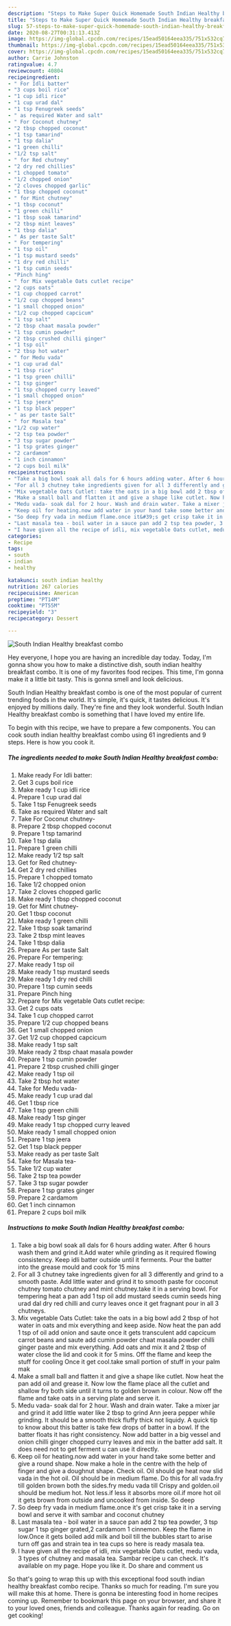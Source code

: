 ```yaml
---
description: "Steps to Make Super Quick Homemade South Indian Healthy breakfast combo"
title: "Steps to Make Super Quick Homemade South Indian Healthy breakfast combo"
slug: 57-steps-to-make-super-quick-homemade-south-indian-healthy-breakfast-combo
date: 2020-08-27T00:31:13.413Z
image: https://img-global.cpcdn.com/recipes/15ead50164eea335/751x532cq70/south-indian-healthy-breakfast-combo-recipe-main-photo.jpg
thumbnail: https://img-global.cpcdn.com/recipes/15ead50164eea335/751x532cq70/south-indian-healthy-breakfast-combo-recipe-main-photo.jpg
cover: https://img-global.cpcdn.com/recipes/15ead50164eea335/751x532cq70/south-indian-healthy-breakfast-combo-recipe-main-photo.jpg
author: Carrie Johnston
ratingvalue: 4.7
reviewcount: 40804
recipeingredient:
- " For Idli batter"
- "3 cups boil rice"
- "1 cup idli rice"
- "1 cup urad dal"
- "1 tsp Fenugreek seeds"
- " as required Water and salt"
- " For Coconut chutney"
- "2 tbsp chopped coconut"
- "1 tsp tamarind"
- "1 tsp dalia"
- "1 green chilli"
- "1/2 tsp salt"
- " for Red chutney"
- "2 dry red chillies"
- "1 chopped tomato"
- "1/2 chopped onion"
- "2 cloves chopped garlic"
- "1 tbsp chopped coconut"
- " for Mint chutney"
- "1 tbsp coconut"
- "1 green chilli"
- "1 tbsp soak tamarind"
- "2 tbsp mint leaves"
- "1 tbsp dalia"
- " As per taste Salt"
- " For tempering"
- "1 tsp oil"
- "1 tsp mustard seeds"
- "1 dry red chilli"
- "1 tsp cumin seeds"
- "Pinch hing"
- " for Mix vegetable Oats cutlet recipe"
- "2 cups oats"
- "1 cup chopped carrot"
- "1/2 cup chopped beans"
- "1 small chopped onion"
- "1/2 cup chopped capcicum"
- "1 tsp salt"
- "2 tbsp chaat masala powder"
- "1 tsp cumin powder"
- "2 tbsp crushed chilli ginger"
- "1 tsp oil"
- "2 tbsp hot water"
- " for Medu vada"
- "1 cup urad dal"
- "1 tbsp rice"
- "1 tsp green chilli"
- "1 tsp ginger"
- "1 tsp chopped curry leaved"
- "1 small chopped onion"
- "1 tsp jeera"
- "1 tsp black pepper"
- " as per taste Salt"
- " for Masala tea"
- "1/2 cup water"
- "2 tsp tea powder"
- "3 tsp sugar powder"
- "1 tsp grates ginger"
- "2 cardamom"
- "1 inch cinnamon"
- "2 cups boil milk"
recipeinstructions:
- "Take a big bowl soak all dals for 6 hours adding water. After 6 hours wash them and grind it.Add water while grinding as it required flowing consistency. Keep idli batter outside until it ferments. Pour the batter into the grease mould and cook for 15 mins"
- "For all 3 chutney take ingredients given for all 3 differently and grind to a smooth paste. Add little water and grind it to smooth paste for coconut chutney tomato chutney and mint chutney.take it in a serving bowl. For tempering heat a pan add 1 tsp oil add mustard seeds cumin seeds hing urad dal dry red chilli and curry leaves once it get fragnant pour in all 3 chutneys."
- "Mix vegetable Oats Cutlet: take the oats in a big bowl add 2 tbsp of hot water in oats and mix everything and keep aside. Now heat the pan add 1 tsp of oil add onion and saute once it gets transculent add capcicum carrot beans and saute add cumin powder chaat masala powder chilli ginger paste and mix everything. Add oats and mix it and 2 tbsp of water close the lid and cook it for 5 mins. Off the flame and keep the stuff for cooling Once it get cool.take small portion of stuff in your palm mak"
- "Make a small ball and flatten it and give a shape like cutlet. Now heat the pan add oil and grease it. Now low the flame place all the cutlet and shallow fry both side until it turns to golden brown in colour. Now off the flame and take oats in a serving plate and serve it."
- "Medu vada- soak dal for 2 hour. Wash and drain water. Take a mixer jar and grind it add little water like 2 tbsp to grind Ann jeera pepper while grinding. It should be a smooth thick fluffy thick not liquidy. A quick tip to know about this batter is take few drops of batter in a bowl. If the batter floats it has right consistency. Now add batter in a big vessel and onion chilli ginger chopped curry leaves and mix in the batter add salt. It does need not to get ferment u can use it directly."
- "Keep oil for heating.now add water in your hand take some better and give a round shape. Now make a hole in the centre with the help of finger and give a doughnut shape. Check oil. Oil should ge heat now slid vada in the hot oil. Oil should be in medium flame. Do this for all vada.fry till golden brown both the sides.fry medu vada till Crispy and golden.oil should be medium hot. Not less.if less it absorbs more oil.if more hot oil it gets brown from outside and uncooked from inside. So deep"
- "So deep fry vada in medium flame.once it&#39;s get crisp take it in a serving bowl and serve it with sambar and coconut chutney"
- "Last masala tea - boil water in a sauce pan add 2 tsp tea powder, 3 tsp sugar 1 tsp ginger grated,2 cardamom 1 cinnemon. Keep the flame in low.Once it gets boiled add milk and boil till the bubbles start to arise turn off gas and strain tea in tea cups so here is ready masala tea."
- "I have given all the recipe of idli, mix vegetable Oats cutlet, medu vada, 3 types of chutney and masala tea. Sambar recipe u can check. It&#39;s available on my page. Hope you like it. Do share and comment us"
categories:
- Recipe
tags:
- south
- indian
- healthy

katakunci: south indian healthy 
nutrition: 267 calories
recipecuisine: American
preptime: "PT14M"
cooktime: "PT55M"
recipeyield: "3"
recipecategory: Dessert

---
```



![South Indian Healthy breakfast combo](https://img-global.cpcdn.com/recipes/15ead50164eea335/751x532cq70/south-indian-healthy-breakfast-combo-recipe-main-photo.jpg)

Hey everyone, I hope you are having an incredible day today. Today, I'm gonna show you how to make a distinctive dish, south indian healthy breakfast combo. It is one of my favorites food recipes. This time, I'm gonna make it a little bit tasty. This is gonna smell and look delicious.

South Indian Healthy breakfast combo is one of the most popular of current trending foods in the world. It's simple, it's quick, it tastes delicious. It's enjoyed by millions daily. They're fine and they look wonderful. South Indian Healthy breakfast combo is something that I have loved my entire life.




To begin with this recipe, we have to prepare a few components. You can cook south indian healthy breakfast combo using 61 ingredients and 9 steps. Here is how you cook it.

<!--inarticleads1-->

##### The ingredients needed to make South Indian Healthy breakfast combo:

1. Make ready  For Idli batter:
1. Get 3 cups boil rice
1. Make ready 1 cup idli rice
1. Prepare 1 cup urad dal
1. Take 1 tsp Fenugreek seeds
1. Take  as required Water and salt
1. Take  For Coconut chutney-
1. Prepare 2 tbsp chopped coconut
1. Prepare 1 tsp tamarind
1. Take 1 tsp dalia
1. Prepare 1 green chilli
1. Make ready 1/2 tsp salt
1. Get  for Red chutney-
1. Get 2 dry red chillies
1. Prepare 1 chopped tomato
1. Take 1/2 chopped onion
1. Take 2 cloves chopped garlic
1. Make ready 1 tbsp chopped coconut
1. Get  for Mint chutney-
1. Get 1 tbsp coconut
1. Make ready 1 green chilli
1. Take 1 tbsp soak tamarind
1. Take 2 tbsp mint leaves
1. Take 1 tbsp dalia
1. Prepare  As per taste Salt
1. Prepare  For tempering:
1. Make ready 1 tsp oil
1. Make ready 1 tsp mustard seeds
1. Make ready 1 dry red chilli
1. Prepare 1 tsp cumin seeds
1. Prepare Pinch hing
1. Prepare  for Mix vegetable Oats cutlet recipe:
1. Get 2 cups oats
1. Take 1 cup chopped carrot
1. Prepare 1/2 cup chopped beans
1. Get 1 small chopped onion
1. Get 1/2 cup chopped capcicum
1. Make ready 1 tsp salt
1. Make ready 2 tbsp chaat masala powder
1. Prepare 1 tsp cumin powder
1. Prepare 2 tbsp crushed chilli ginger
1. Make ready 1 tsp oil
1. Take 2 tbsp hot water
1. Take  for Medu vada-
1. Make ready 1 cup urad dal
1. Get 1 tbsp rice
1. Take 1 tsp green chilli
1. Make ready 1 tsp ginger
1. Make ready 1 tsp chopped curry leaved
1. Make ready 1 small chopped onion
1. Prepare 1 tsp jeera
1. Get 1 tsp black pepper
1. Make ready  as per taste Salt
1. Take  for Masala tea-
1. Take 1/2 cup water
1. Take 2 tsp tea powder
1. Take 3 tsp sugar powder
1. Prepare 1 tsp grates ginger
1. Prepare 2 cardamom
1. Get 1 inch cinnamon
1. Prepare 2 cups boil milk




<!--inarticleads2-->

##### Instructions to make South Indian Healthy breakfast combo:

1. Take a big bowl soak all dals for 6 hours adding water. After 6 hours wash them and grind it.Add water while grinding as it required flowing consistency. Keep idli batter outside until it ferments. Pour the batter into the grease mould and cook for 15 mins
1. For all 3 chutney take ingredients given for all 3 differently and grind to a smooth paste. Add little water and grind it to smooth paste for coconut chutney tomato chutney and mint chutney.take it in a serving bowl. For tempering heat a pan add 1 tsp oil add mustard seeds cumin seeds hing urad dal dry red chilli and curry leaves once it get fragnant pour in all 3 chutneys.
1. Mix vegetable Oats Cutlet: take the oats in a big bowl add 2 tbsp of hot water in oats and mix everything and keep aside. Now heat the pan add 1 tsp of oil add onion and saute once it gets transculent add capcicum carrot beans and saute add cumin powder chaat masala powder chilli ginger paste and mix everything. Add oats and mix it and 2 tbsp of water close the lid and cook it for 5 mins. Off the flame and keep the stuff for cooling Once it get cool.take small portion of stuff in your palm mak
1. Make a small ball and flatten it and give a shape like cutlet. Now heat the pan add oil and grease it. Now low the flame place all the cutlet and shallow fry both side until it turns to golden brown in colour. Now off the flame and take oats in a serving plate and serve it.
1. Medu vada- soak dal for 2 hour. Wash and drain water. Take a mixer jar and grind it add little water like 2 tbsp to grind Ann jeera pepper while grinding. It should be a smooth thick fluffy thick not liquidy. A quick tip to know about this batter is take few drops of batter in a bowl. If the batter floats it has right consistency. Now add batter in a big vessel and onion chilli ginger chopped curry leaves and mix in the batter add salt. It does need not to get ferment u can use it directly.
1. Keep oil for heating.now add water in your hand take some better and give a round shape. Now make a hole in the centre with the help of finger and give a doughnut shape. Check oil. Oil should ge heat now slid vada in the hot oil. Oil should be in medium flame. Do this for all vada.fry till golden brown both the sides.fry medu vada till Crispy and golden.oil should be medium hot. Not less.if less it absorbs more oil.if more hot oil it gets brown from outside and uncooked from inside. So deep
1. So deep fry vada in medium flame.once it&#39;s get crisp take it in a serving bowl and serve it with sambar and coconut chutney
1. Last masala tea - boil water in a sauce pan add 2 tsp tea powder, 3 tsp sugar 1 tsp ginger grated,2 cardamom 1 cinnemon. Keep the flame in low.Once it gets boiled add milk and boil till the bubbles start to arise turn off gas and strain tea in tea cups so here is ready masala tea.
1. I have given all the recipe of idli, mix vegetable Oats cutlet, medu vada, 3 types of chutney and masala tea. Sambar recipe u can check. It&#39;s available on my page. Hope you like it. Do share and comment us




So that's going to wrap this up with this exceptional food south indian healthy breakfast combo recipe. Thanks so much for reading. I'm sure you will make this at home. There is gonna be interesting food in home recipes coming up. Remember to bookmark this page on your browser, and share it to your loved ones, friends and colleague. Thanks again for reading. Go on get cooking!
